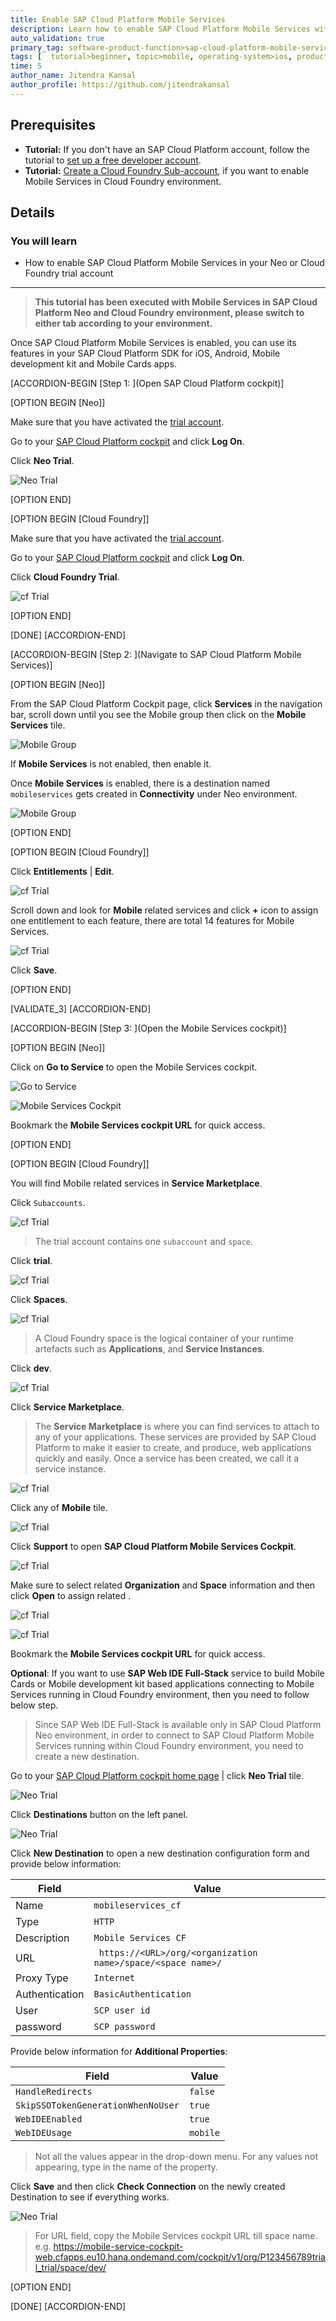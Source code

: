 ```yaml
---
title: Enable SAP Cloud Platform Mobile Services
description: Learn how to enable SAP Cloud Platform Mobile Services within a trial SAP Cloud Platform account and how to open the Mobile Services cockpit.
auto_validation: true
primary_tag: software-product-function>sap-cloud-platform-mobile-services
tags: [  tutorial>beginner, topic>mobile, operating-system>ios, products>sap-cloud-platform, products>sap-cloud-platform-for-the-cloud-foundry-environment, software-product-function>sap-cloud-platform-mobile-services, products>sap-cloud-platform-sdk-for-ios, products>sap-cloud-platform-sdk-for-android, products>sap-mobile-cards, products>mobile-development-kit-client]
time: 5
author_name: Jitendra Kansal
author_profile: https://github.com/jitendrakansal
---
```

## Prerequisites  
 - **Tutorial:** If you don't have an SAP Cloud Platform account, follow the tutorial to [set up a free developer account](hcp-create-trial-account).
 - **Tutorial:** [Create a Cloud Foundry Sub-account](cp-cf-create-account), if you want to enable Mobile Services in Cloud Foundry environment.

## Details
### You will learn  
- How to enable SAP Cloud Platform Mobile Services in your Neo or Cloud Foundry trial account

---

>**This tutorial has been executed with Mobile Services in SAP Cloud Platform Neo and Cloud Foundry environment, please switch to either tab according to your environment.**

Once SAP Cloud Platform Mobile Services is enabled, you can use its features in your SAP Cloud Platform SDK for iOS, Android, Mobile development kit and Mobile Cards apps.

[ACCORDION-BEGIN [Step 1: ](Open SAP Cloud Platform cockpit)]

[OPTION BEGIN [Neo]]

Make sure that you have activated the [trial account](hcp-create-trial-account).

Go to your [SAP Cloud Platform cockpit](https://account.hanatrial.ondemand.com) and click **Log On**.

Click **Neo Trial**.

![Neo Trial](neo-trial.png)

[OPTION END]

[OPTION BEGIN [Cloud Foundry]]

Make sure that you have activated the [trial account](cp-cf-create-account).

Go to your [SAP Cloud Platform cockpit](https://account.hanatrial.ondemand.com) and click **Log On**.

Click **Cloud Foundry Trial**.

![cf Trial](cf-trial.png)

[OPTION END]

[DONE]
[ACCORDION-END]

[ACCORDION-BEGIN [Step 2: ](Navigate to SAP Cloud Platform Mobile Services)]

[OPTION BEGIN [Neo]]

From the SAP Cloud Platform Cockpit page, click **Services** in the navigation bar, scroll down until you see the Mobile group then click on the **Mobile Services** tile.

![Mobile Group](mobile-group.png)

If **Mobile Services** is not enabled, then enable it.

Once **Mobile Services** is enabled, there is a destination named `mobileservices` gets created in **Connectivity** under Neo environment.

![Mobile Group](img_10.png)

[OPTION END]

[OPTION BEGIN [Cloud Foundry]]

Click **Entitlements** | **Edit**.

![cf Trial](edit-entitlements.png)

Scroll down and look for **Mobile** related services and click **+** icon to assign one entitlement to each feature, there are total 14 features for Mobile Services.  

![cf Trial](assign-entitlements.gif)

Click **Save**.

[OPTION END]

[VALIDATE_3]
[ACCORDION-END]

[ACCORDION-BEGIN [Step 3: ](Open the Mobile Services cockpit)]

[OPTION BEGIN [Neo]]

Click on **Go to Service** to open the Mobile Services cockpit.

![Go to Service](go-to-service.png)

![Mobile Services Cockpit](management-cockpit.png)

Bookmark the **Mobile Services cockpit URL** for quick access.

[OPTION END]

[OPTION BEGIN [Cloud Foundry]]

You will find Mobile related services in **Service Marketplace**.

Click `Subaccounts`.

![cf Trial](img_1.png)

>The trial account contains one `subaccount` and `space`.

Click **trial**.

![cf Trial](img_2.png)

Click **Spaces**.

![cf Trial](img_3.png)

>A Cloud Foundry space is the logical container of your runtime artefacts such as **Applications**, and **Service Instances**.

Click **dev**.

![cf Trial](img_4.png)

Click **Service Marketplace**.

>The **Service Marketplace** is where you can find services to attach to any of your applications. These services are provided by SAP Cloud Platform to make it easier to create, and produce, web applications quickly and easily. Once a service has been created, we call it a service instance.

![cf Trial](img_5.png)

Click any of **Mobile** tile.

![cf Trial](img_6.png)

Click **Support** to open **SAP Cloud Platform Mobile Services Cockpit**.

![cf Trial](img_7.png)

Make sure to select related **Organization** and **Space** information and then click **Open** to assign related .

![cf Trial](img_8.png)

![cf Trial](img_9.png)

Bookmark the **Mobile Services cockpit URL** for quick access.

**Optional**: If you want to use **SAP Web IDE Full-Stack** service to build Mobile Cards or Mobile development kit based applications connecting to Mobile Services running in Cloud Foundry environment, then you need to follow below step.

>Since SAP Web IDE Full-Stack is available only in SAP Cloud Platform Neo environment, in order to connect to SAP Cloud Platform Mobile Services running within Cloud Foundry environment, you need to create a new destination.

Go to your [SAP Cloud Platform cockpit home page](https://account.hanatrial.ondemand.com/cockpit/#/home/trialhome) | click **Neo Trial** tile.

![Neo Trial](neo-trial.png)

Click **Destinations** button on the left panel.

![Neo Trial](destination.png)

Click **New Destination** to open a new destination configuration form and provide below information:

| Field | Value |
|----|----|
Name           | `mobileservices_cf`
Type           | `HTTP`
Description    | `Mobile Services CF`
URL            | ` https://<URL>/org/<organization name>/space/<space name>/`
Proxy Type     | `Internet`
Authentication | `BasicAuthentication`
User | `SCP user id`
password | `SCP password`

Provide below information for **Additional Properties**:

| Field | Value |
|----|----|
`HandleRedirects`  | `false`
`SkipSSOTokenGenerationWhenNoUser`  | `true`
`WebIDEEnabled`  | `true`
`WebIDEUsage`  | `mobile`

>Not all the values appear in the drop-down menu. For any values not appearing, type in the name of the property.

Click **Save** and then click **Check Connection** on the newly created Destination to see if everything works.

![Neo Trial](check_ms-cf-dest.png)

>For URL field, copy the Mobile Services cockpit URL till space name. e.g. <https://mobile-service-cockpit-web.cfapps.eu10.hana.ondemand.com/cockpit/v1/org/P123456789trial_trial/space/dev/>

[OPTION END]

[DONE]
[ACCORDION-END]
